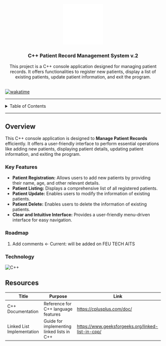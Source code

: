<a name="readme-top"></a>

<br/>
<br/>

<div align="center">
  <a href="https://github.com/zyx-0314/">
    <img src="./assets/nyebe_logo_wt_250px.png" alt="Nyebe" width="130" height="130">
  </a>
  <h3 align="center">C++ Patient Record Management System v.2</h3>
</div>

<div align="center">
  This project is a C++ console application designed for managing patient records. It offers functionalities to register new patients, display a list of existing patients, update patient information, and exit the program.
</div>

<br/>

[![wakatime](https://wakatime.com/badge/user/018dd99a-4985-4f98-8216-6ca6fe2ce0f8/project/259a1016-852e-4df4-89c5-6bd5b53cc594.svg)](https://wakatime.com/badge/user/018dd99a-4985-4f98-8216-6ca6fe2ce0f8/project/259a1016-852e-4df4-89c5-6bd5b53cc594)

---

<details>
  <summary>Table of Contents</summary>
  <ol>
    <li>
      <a href="#overview">Overview</a>
      <ol>
        <li><a href="#key-features">Key Features</a></li>
        <li><a href="#technology">Technology</a></li>
      </ol>
    </li>
    <li><a href="#roadmap">Roadmap</a></li>
    <li><a href="#resources">Resources</a></li>
  </ol>
</details>

---

## Overview

This C++ console application is designed to **Manage Patient Records** efficiently. It offers a user-friendly interface to perform essential operations like adding new patients, displaying patient details, updating patient information, and exiting the program.

### Key Features

- **Patient Registration:** Allows users to add new patients by providing their name, age, and other relevant details.
- **Patient Listing:** Displays a comprehensive list of all registered patients.
- **Patient Update:** Enables users to modify the information of existing patients.
- **Patient Delete:** Enables users to delete the information of existing patients.
- **Clear and Intuitive Interface:** Provides a user-friendly menu-driven interface for easy navigation.

### Roadmap
1. Add comments <- Current: will be added on FEU TECH AITS

### Technology

![C++](https://img.shields.io/badge/C++-00599C?style=for-the-badge&logo=c%2B%2B&logoColor=white)

## Resources

| Title                      | Purpose                                       | Link                                        |
|----------------------------|-----------------------------------------------|---------------------------------------------|
| C++ Documentation          | Reference for C++ language features           | https://cplusplus.com/doc/                  |
| Linked List Implementation | Guide for implementing linked lists in C++     | https://www.geeksforgeeks.org/linked-list-in-cpp/ |

